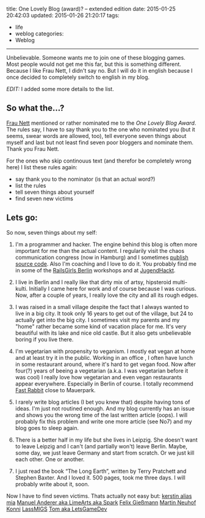 title: One Lovely Blog (award)? – extended edition
date: 2015-01-25 20:42:03
updated: 2015-01-26 21:20:17
tags: 
  - life
  - weblog
categories:
  - Weblog
---

Unbelievable. Someone wants me to join one of these blogging games. Most people would not get me this far, but this is something different. Because I like Frau Nett, I didn't say no. But I will do it in english because I once decided to completely switch to english in my blog.

*EDIT:* I added some more details to the list.

So what the…?
-------------

[Frau Nett](http://blog.frau-nett.de/?p=891) mentioned or rather nominated me to the _One Lovely Blog Award_. The rules say, I have to say thank you to the one who nominated you (but it seems, swear words are allowed, too), tell everyone seven things about myself and last but not least find seven poor bloggers and nominate them.
Thank you Frau Nett.

For the ones who skip continouus text (and therefor be completely wrong here) I list these rules again:

 * say thank you to the nominator (is that an actual word?)
 * list the rules
 * tell seven things about yourself
 * find seven new victims

Lets go:
--------

So now, seven things about my self:

1. I'm a programmer and hacker. The engine behind this blog is often more important for me than the actual content. I regularily visit the chaos communication congress (now in Hamburg) and I sometimes [publish source code](https://github.com/nkoehring). Also I'm coaching and I love to do it. You probably find me in some of the [RailsGirls Berlin](http://railsgirlsberlin.de/) workshops and at [JugendHackt](http://jugendhackt.de/).

2. I live in Berlin and I really like that dirty mix of artsy, hipsteroid multi-kulti. Initially I came here for work and of course because I was curious. Now, after a couple of years, I really love the city and all its rough edges.

3. I was raised in a small village despite the fact that I always wanted to live in a big city. It took only 16 years to get out of the village, but 24 to actually get into the big city. I sometimes visit my parents and my "home" rather became some kind of vacation place for me. It's very beautiful with its lake and nice old castle. But it also gets unbelievable boring if you live there.

4. I'm vegetarian with propensity to veganism. I mostly eat vegan at home and at least try it in the public. Working in an office , I often have lunch in some restaurant around, where it's hard to get vegan food. Now after four(?) years of beeing a vegetarian (a.k.a. I was vegetarian before it was cool) I really love how vegetarian and even vegan restaurants appear everywhere.  Especially in Berlin of course. I totally recommend [Fast Rabbit](https://www.facebook.com/fastrabbitfood) close to Mauerpark.

5. I rarely write blog articles (I bet you knew that) despite having tons of ideas. I'm just not routined enough. And my blog currently has an issue and shows you the wrong time of the last written article (oops). I will probably fix this problem and write one more article (see No7) and my blog goes to sleep again.

6. There is a better half in my life but she lives in Leipzig. She doesn't want to leave Leipzig and I can't (and partially won't) leave Berlin. Maybe, some day, we just leave Germany and start from scratch. Or we just kill each other. One or another.

7. I just read the book “The Long Earth”, written by Terry Pratchett and Stephen Baxter. And I loved it. 500 pages, took me three days. I will probably write about it, soon.


Now I have to find seven victims. Thats actually not easy but:
[kerstin alias mia](https://kerstinaliasmia.wordpress.com/)
[Manuel Anderer aka LimeArts aka Spark](http://lime-arts.de/blog)
[Felix Gießmann](http://felix.giessmann.net/)
[Martin Neuhof](http://martin-neuhof.com/leipzig-blog/)
[Konni](http://konni.org/)
[LassMIGS](https://www.youtube.com/user/LassMIGS/)
[Tom aka LetsGameDev](https://www.youtube.com/user/Tomzalat/)
